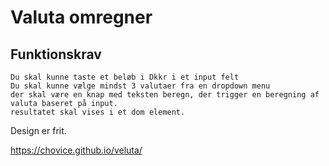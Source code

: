 # Valuta omregner
  ## Funktionskrav
    Du skal kunne taste et beløb i Dkkr i et input felt
    Du skal kunne vælge mindst 3 valutaer fra en dropdown menu
    der skal være en knap med teksten beregn, der trigger en beregning af valuta baseret på input. 
    resultatet skal vises i et dom element.

  Design er frit.

  https://chovice.github.io/veluta/

  
